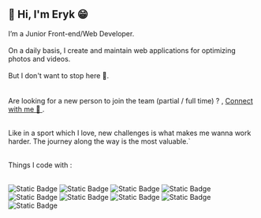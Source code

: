 <h2>👋 Hi, I'm Eryk 😁</h2>


I’m a Junior Front-end/Web Developer.
<br/>
<br/>
On a daily basis, I create and maintain web applications for optimizing photos and videos.
<br/>
<br/>
But I don't want to stop here 🛑.
<br/>
<br/>
<br/>
Are looking for a new person to join the team (partial / full time) ? , [Connect with me 📩 ](https://www.linkedin.com/in/eryk-szczepaniec-94509a207/).
<br/>
<br/>



Like in a sport which I love, new challenges is what makes me wanna work harder. The journey along the way is the most valuable.`


<br/>
Things I code with :  
<br/>
<br/>

<img alt="Static Badge" src="https://img.shields.io/badge/CSS-blue"> <img alt="Static Badge" src="https://img.shields.io/badge/SCSS-pink"> <img alt="Static Badge" src="https://img.shields.io/badge/HTML%205-orange"> <img alt="Static Badge" src="https://img.shields.io/badge/JavaScript-yellow"> <img alt="Static Badge" src="https://img.shields.io/badge/React%20JS-61DBFB"> <img alt="Static Badge" src="https://img.shields.io/badge/GIT-white"> <img alt="Static Badge" src="https://img.shields.io/badge/NPM-red"> <img alt="Static Badge" src="https://img.shields.io/badge/Python-yellow">
 <img alt="Static Badge" src="https://img.shields.io/badge/Visual%20Studio%20Code%20-blue">



<!---
szczepanieceryk/szczepanieceryk is a ✨ special ✨ repository because its `README.md` (this file) appears on your GitHub profile.
You can click the Preview link to take a look at your changes.
--->
 
